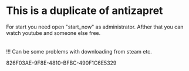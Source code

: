 # This is a duplicate of antizapret

For start you need open "start_now" as administrator. Afther that you can watch youtube and someone else free. <br><br><br> !!! Can be some problems with downloading from steam etc.


826F03AE-9F8E-4810-BFBC-490F1C6E5329 